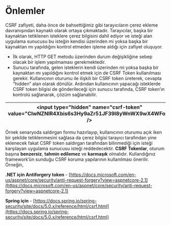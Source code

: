 # Önlemler

CSRF zafiyeti, daha önce de bahsettiğimiz gibi tarayıcıların çerez ekleme davranışından kaynaklı olarak ortaya çıkmaktadır. Tarayıcılar, başka bir kaynaktan tetiklenen isteklere çerez bilgisini dahil ediyor ve isteği alan uygulama sunucusu bu isteğin kendisi üzerinden mi yoksa başka bir kaynaktan mı yapıldığını kontrol etmeden işleme aldığı için zafiyet oluşuyor.

* İlk olarak, HTTP GET metodu üzerinden durum değişikliğine sebep olacak bir işlem yapılmaması gerekmektedir.
* Sunucu tarafında, gelen isteklerin kendi üzerinden mi yoksa başka bir kaynaktan mı yapıldığını kontrol etmek için de CSRF Token kullanılması gerekir. Kullanıcının oturumu ile ilişkili bir CSRF token üreterek, cevapta “hidden” alan olarak dönülür. Ardından kullanıcının yapacağı isteklerde CSRF token bilgisi de gönderileceği için sunucu tarafında, CSRF token’ın kontrolü sağlanarak, çözüm sağlanabilir.

| **\<input type="hidden" name="csrf-token" value="CIwNZNlR4Xbis6s3Hy9aZr51JF39I8yWnWX9wX4WFoz" />** |
| -------------------------------------------------------------------------------------------------- |

Örnek senaryoda saldırgan formu hazırlayıp, kullanıcının oturumu açık iken bir şekilde tetiklenmesini sağlasa da çerez bilgisi tarayıcı tarafından yine eklenecek fakat CSRF token saldırgan tarafından bilinmediği için isteği karşılayan uygulama sunucusu isteği reddedecektir. **CSRF Tokenlar**, oturum başına **benzersiz**, **tahmin edilemez** ve **karmaşık** olmalıdır. Kullandığınız framework’ün sunduğu CSRF koruma yapılarının kullanılması önerilir. Örneğin,

**.NET için Antiforgery token** - [https://docs.microsoft.com/en-us/aspnet/core/security/anti-request-forgery?view=aspnetcore-2.1](https://docs.microsoft.com/en-us/aspnet/core/security/anti-request-forgery?view=aspnetcore-2.1)

**Spring için** - [https://docs.spring.io/spring-security/site/docs/5.0.x/reference/html/csrf.html](https://docs.spring.io/spring-security/site/docs/5.0.x/reference/html/csrf.html)
